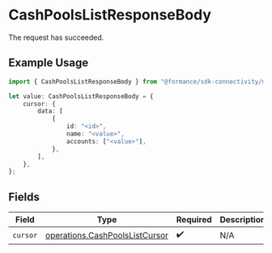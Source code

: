 # CashPoolsListResponseBody

The request has succeeded.

## Example Usage

```typescript
import { CashPoolsListResponseBody } from "@formance/sdk-connectivity/models/operations";

let value: CashPoolsListResponseBody = {
    cursor: {
        data: [
            {
                id: "<id>",
                name: "<value>",
                accounts: ["<value>"],
            },
        ],
    },
};
```

## Fields

| Field                                                                            | Type                                                                             | Required                                                                         | Description                                                                      |
| -------------------------------------------------------------------------------- | -------------------------------------------------------------------------------- | -------------------------------------------------------------------------------- | -------------------------------------------------------------------------------- |
| `cursor`                                                                         | [operations.CashPoolsListCursor](../../models/operations/cashpoolslistcursor.md) | :heavy_check_mark:                                                               | N/A                                                                              |